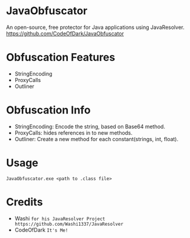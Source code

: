 # JavaObfuscator 
An open-source, free protector for Java applications using JavaResolver. https://github.com/CodeOfDark/JavaObfuscator 
 
# Obfuscation Features 
* StringEncoding  
* ProxyCalls  
* Outliner  
 
# Obfuscation Info 
* StringEncoding: Encode the string, based on Base64 method. 
* ProxyCalls: hides references in to new methods. 
* Outliner: Create a new method for each constant(strings, int, float). 
 
# Usage 
`JavaObfuscator.exe <path to .class file>` 
 
# Credits 
* Washi `for his JavaResolver Project https://github.com/Washi1337/JavaResolver` 
* CodeOfDark `It's Me!`
